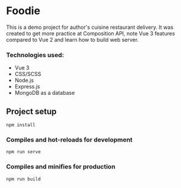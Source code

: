 # Foodie

This is a demo project for author's cuisine restaurant delivery. 
It was created to get more practice at Composition API, note Vue 3 features compared to Vue 2 and learn how to build web server.

### Technologies used:

- Vue 3
- CSS/SCSS
- Node.js
- Express.js
- MongoDB as a database

## Project setup
```
npm install
```

### Compiles and hot-reloads for development
```
npm run serve
```

### Compiles and minifies for production
```
npm run build
```

[comment]: <> (### Lints and fixes files)

[comment]: <> (```)

[comment]: <> (npm run lint)

[comment]: <> (```)

[comment]: <> (### Customize configuration)

[comment]: <> (See [Configuration Reference]&#40;https://cli.vuejs.org/config/&#41;.)
